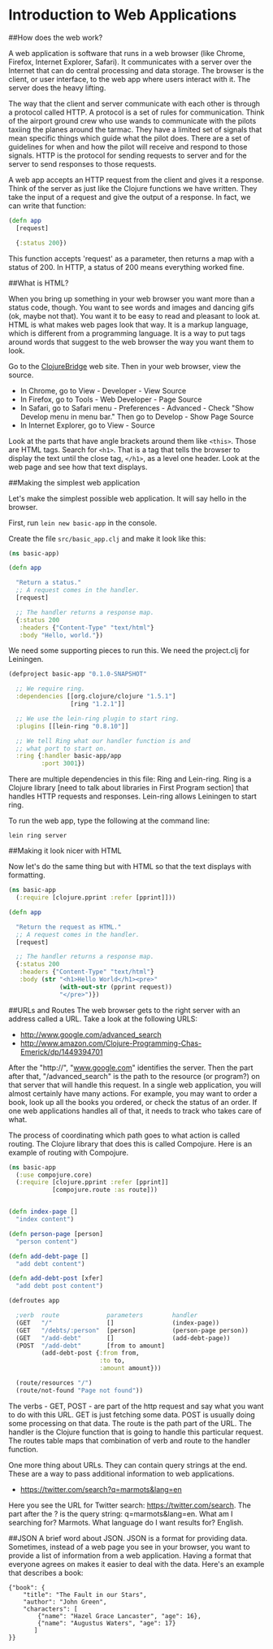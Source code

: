 Introduction to Web Applications
================================

##How does the web work?
    
A web application is software that runs in a web browser (like Chrome, Firefox, Internet Explorer, Safari). It communicates with a server over the Internet that can do central processing and data storage. The browser is the client, or user interface, to the web app where users interact with it. The server does the heavy lifting.

The way that the client and server communicate with each other is through a protocol called HTTP. A protocol is a set of rules for communication. Think of the airport ground crew who use wands to communicate with the pilots taxiing the planes around the tarmac. They have a limited set of signals that mean specific things which guide what the pilot does. There are a set of guidelines for when and how the pilot will receive and respond to those signals. HTTP is the protocol for sending requests to server and for the server to send responses to those requests. 

A web app accepts an HTTP request from the client and gives it a response. Think of the server as just like the Clojure functions we have written. They take the input of a request and give the output of a response. In fact, we can write that function:

```clj
(defn app
  [request]

  {:status 200})
````
This function accepts 'request' as a parameter, then returns a map with a status of 200. In HTTP, a status of 200 means everything worked fine.
   

##What is HTML?

When you bring up something in your web browser you want more than a status code, though. You want to see words and images and dancing gifs (ok, maybe not that). You want it to be easy to read and pleasant to look at. HTML is what makes web pages look that way. It is a markup language, which is different from a programming language. It is a way to put tags around words that suggest to the web browser the way you want them to look. 

Go to the [ClojureBridge](http://www.clojurebridge.org/) web site. Then in your web browser, view the source.
- In Chrome, go to View - Developer - View Source
- In Firefox, go to Tools - Web Developer - Page Source
- In Safari, go to Safari menu - Preferences - Advanced - Check "Show Develop menu in menu bar." Then go to Develop - Show Page Source
- In Internet Explorer, go to View - Source 

Look at the parts that have angle brackets around them like `<this>`. Those are HTML tags. Search for `<h1>`. That is a tag that tells the browser to display the text until the close tag, `</h1>`, as a level one header. Look at the web page and see how that text displays.


##Making the simplest web application

Let's make the simplest possible web application. It will say hello in the browser.

First, run ```lein new basic-app``` in the console.

Create the file ```src/basic_app.clj``` and make it look like this:

```clj
(ns basic-app)

(defn app

  "Return a status."
  ;; A request comes in the handler.
  [request]

  ;; The handler returns a response map.
  {:status 200
   :headers {"Content-Type" "text/html"}
   :body "Hello, world."})
````

We need some supporting pieces to run this. We need the project.clj for Leiningen.

```clj
(defproject basic-app "0.1.0-SNAPSHOT"

  ;; We require ring.
  :dependencies [[org.clojure/clojure "1.5.1"]
                 [ring "1.2.1"]]

  ;; We use the lein-ring plugin to start ring.
  :plugins [[lein-ring "0.8.10"]]

  ;; We tell Ring what our handler function is and
  ;; what port to start on.
  :ring {:handler basic-app/app
         :port 3001})
````

There are multiple dependencies in this file: Ring and Lein-ring. Ring is a Clojure library [need to talk about libraries in First Program section] that handles HTTP requests and responses. Lein-ring allows Leiningen to start ring.

To run the web app, type the following at the command line:

```
lein ring server
````
 


##Making it look nicer with HTML

Now let's do the same thing but with HTML so that the text displays with formatting.

```clj
(ns basic-app
  (:require [clojure.pprint :refer [pprint]]))

(defn app

  "Return the request as HTML."
  ;; A request comes in the handler.
  [request]

  ;; The handler returns a response map.
  {:status 200
   :headers {"Content-Type" "text/html"}
   :body (str "<h1>Hello World</h1><pre>"
              (with-out-str (pprint request))
              "</pre>")})
````

##URLs and Routes
The web browser gets to the right server with an address called a URL. Take a look at the following URLS:

+ http://www.google.com/advanced_search 
+ http://www.amazon.com/Clojure-Programming-Chas-Emerick/dp/1449394701

After the "http://", "www.google.com" identifies the server. Then the part after that, "/advanced_search" is the path to the resource (or program?) on that server that will handle this request. In a single web application, you will almost certainly have many actions. For example, you may want to order a book, look up all the books you ordered, or check the status of an order. If one web applications handles all of that, it needs to track who takes care of what.

The process of coordinating which path goes to what action is called routing. The Clojure library that does this is called Compojure. Here is an example of routing with Compojure.

```clj
(ns basic-app
  (:use compojure.core)
  (:require [clojure.pprint :refer [pprint]]
            [compojure.route :as route]))


(defn index-page []
  "index content")

(defn person-page [person]
  "person content")

(defn add-debt-page []
  "add debt content")

(defn add-debt-post [xfer]
  "add debt post content")

(defroutes app

  ;verb  route             parameters        handler
  (GET   "/"               []                (index-page))
  (GET   "/debts/:person"  [person]          (person-page person))
  (GET   "/add-debt"       []                (add-debt-page))
  (POST  "/add-debt"       [from to amount]
         (add-debt-post {:from from,
                         :to to,
                         :amount amount}))

  (route/resources "/")
  (route/not-found "Page not found"))

````

The verbs - GET, POST - are part of the http request and say what you want to do with this URL. GET is just fetching some data. POST is usually doing some processing on that data. The route is the path part of the URL. The handler is the Clojure function that is going to handle this particular request. The routes table maps that combination of verb and route to the handler function. 

One more thing about URLs. They can contain query strings at the end. These are a way to pass additional information to web applications.

+ https://twitter.com/search?q=marmots&lang=en

Here you see the URL for Twitter search: https://twitter.com/search. The part after the ? is the query string: q=marmots&lang=en. What am I searching for? Marmots. What language do I want results for? English.

##JSON
A brief word about JSON. JSON is a format for providing data. Sometimes, instead of a web page you see in your browser, you want to provide a list of information from a web application. Having a format that everyone agrees on makes it easier to deal with the data. Here's an example that describes a book:

```
{"book": {
    "title": "The Fault in our Stars",
    "author": "John Green",
    "characters": [
        {"name": "Hazel Grace Lancaster", "age": 16},
        {"name": "Augustus Waters", "age": 17}
       ]
}}
```

